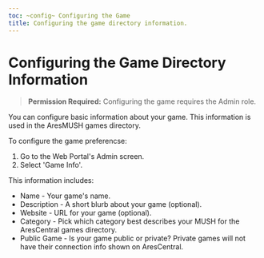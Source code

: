 ```yaml
---
toc: ~config~ Configuring the Game
title: Configuring the game directory information.
---
```

# Configuring the Game Directory Information

> **Permission Required:** Configuring the game requires the Admin role.

You can configure basic information about your game.  This information is used in the AresMUSH games directory.  

To configure the game preferencse:

1. Go to the Web Portal's Admin screen.  
2. Select 'Game Info'.

This information includes:

* Name - Your game's name.
* Description - A short blurb about your game (optional).
* Website - URL for your game (optional).
* Category - Pick which category best describes your MUSH for the AresCentral games directory.
* Public Game - Is your game public or private?  Private games will not have their connection info shown on AresCentral.
